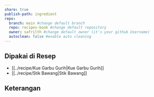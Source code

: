 ```yaml
---
share: true
publish-path: ingredient
repo:
  branch: main #change default branch 
  repo: recipes-book #change default repository
  owner: safrilth #change default owner (it's your github Username)
  autoclean: false #enable auto cleaning
---
```


## Dipakai di Resep
- [[../recipe/Kue Garbu Gurih|Kue Garbu Gurih]]
- [[../recipe/Stik Bawang|Stik Bawang]]

## Keterangan
